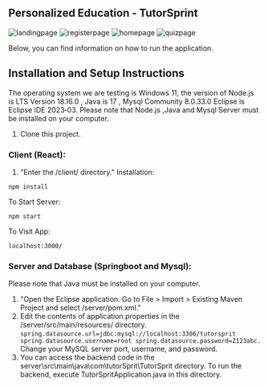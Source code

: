 ## Personalized Education - TutorSprint 
![landingpage](screenshoots/image1.png)
![registerpage](screenshoots/image2.png)
![homepage](screenshoots/image3.png)
![quizpage](screenshoots/image.png)

Below, you can find information on how to run the application.

## Installation and Setup Instructions

The operating system we are testing is Windows 11, the version of Node.js is LTS Version 18.16.0 , Java is 17 , Mysql Community 8.0.33.0 Eclipse is Eclipse IDE 2023‑03.
Please note that Node.js ,Java and Mysql Server must be installed on your computer. 
1. Clone this project.
### Client (React):
1. "Enter the /client/ directory."
Installation:

`npm install`  

To Start Server:

`npm start`  

To Visit App:

`localhost:3000/`

### Server and Database (Springboot and Mysql):
Please note that Java must be installed on your computer.
1. "Open the Eclipse application. Go to File > Import > Existing Maven Project and select /server/pom.xml."
2. Edit the contents of application.properties in the /server/src/main/resources/ directory.
`spring.datasource.url=jdbc:mysql://localhost:3306/tutorsprit
spring.datasource.username=root
spring.datasource.password=Z123abc.`
Change your MySQL server port, username, and password.
3. You can access the backend code in the server\src\main\java\com\tutorSprit\TutorSprit directory. To run the backend, execute TutorSpritApplication.java in this directory.

